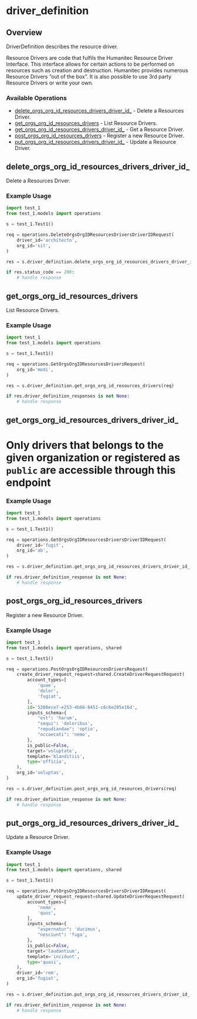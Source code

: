 # driver_definition

## Overview

DriverDefinition describes the resource driver.

Resource Drivers are code that fulfils the Humanitec Resource Driver Interface. This interface allows for certain actions to be performed on resources such as creation and destruction. Humanitec provides numerous Resource Drivers “out of the box”. It is also possible to use 3rd party Resource Drivers or write your own.
<SchemaDefinition schemaRef="#/components/schemas/DriverDefinitionRequest" />


### Available Operations

* [delete_orgs_org_id_resources_drivers_driver_id_](#delete_orgs_org_id_resources_drivers_driver_id_) - Delete a Resources Driver.
* [get_orgs_org_id_resources_drivers](#get_orgs_org_id_resources_drivers) - List Resource Drivers.
* [get_orgs_org_id_resources_drivers_driver_id_](#get_orgs_org_id_resources_drivers_driver_id_) - Get a Resource Driver.
* [post_orgs_org_id_resources_drivers](#post_orgs_org_id_resources_drivers) - Register a new Resource Driver.
* [put_orgs_org_id_resources_drivers_driver_id_](#put_orgs_org_id_resources_drivers_driver_id_) - Update a Resource Driver.

## delete_orgs_org_id_resources_drivers_driver_id_

Delete a Resources Driver.

### Example Usage

```python
import test_1
from test_1.models import operations

s = test_1.Test1()

req = operations.DeleteOrgsOrgIDResourcesDriversDriverIDRequest(
    driver_id='architecto',
    org_id='sit',
)

res = s.driver_definition.delete_orgs_org_id_resources_drivers_driver_id_(req)

if res.status_code == 200:
    # handle response
```

## get_orgs_org_id_resources_drivers

List Resource Drivers.

### Example Usage

```python
import test_1
from test_1.models import operations

s = test_1.Test1()

req = operations.GetOrgsOrgIDResourcesDriversRequest(
    org_id='modi',
)

res = s.driver_definition.get_orgs_org_id_resources_drivers(req)

if res.driver_definition_responses is not None:
    # handle response
```

## get_orgs_org_id_resources_drivers_driver_id_

# Only drivers that belongs to the given organization or registered as `public` are accessible through this endpoint

### Example Usage

```python
import test_1
from test_1.models import operations

s = test_1.Test1()

req = operations.GetOrgsOrgIDResourcesDriversDriverIDRequest(
    driver_id='fugit',
    org_id='ab',
)

res = s.driver_definition.get_orgs_org_id_resources_drivers_driver_id_(req)

if res.driver_definition_response is not None:
    # handle response
```

## post_orgs_org_id_resources_drivers

Register a new Resource Driver.

### Example Usage

```python
import test_1
from test_1.models import operations, shared

s = test_1.Test1()

req = operations.PostOrgsOrgIDResourcesDriversRequest(
    create_driver_request_request=shared.CreateDriverRequestRequest(
        account_types=[
            'quae',
            'dolor',
            'fugiat',
        ],
        id='5208ece7-e253-4b66-8451-c6c6e205e16d',
        inputs_schema={
            "est": 'harum',
            "sequi": 'doloribus',
            "repudiandae": 'optio',
            "occaecati": 'nemo',
        },
        is_public=False,
        target='voluptate',
        template='blanditiis',
        type='officia',
    ),
    org_id='voluptas',
)

res = s.driver_definition.post_orgs_org_id_resources_drivers(req)

if res.driver_definition_response is not None:
    # handle response
```

## put_orgs_org_id_resources_drivers_driver_id_

Update a Resource Driver.

### Example Usage

```python
import test_1
from test_1.models import operations, shared

s = test_1.Test1()

req = operations.PutOrgsOrgIDResourcesDriversDriverIDRequest(
    update_driver_request_request=shared.UpdateDriverRequestRequest(
        account_types=[
            'nemo',
            'quos',
        ],
        inputs_schema={
            "aspernatur": 'ducimus',
            "nesciunt": 'fuga',
        },
        is_public=False,
        target='laudantium',
        template='incidunt',
        type='quasi',
    ),
    driver_id='rem',
    org_id='fugiat',
)

res = s.driver_definition.put_orgs_org_id_resources_drivers_driver_id_(req)

if res.driver_definition_response is not None:
    # handle response
```

